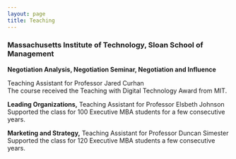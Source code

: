 ```yaml
---
layout: page
title: Teaching
---
```



### Massachusetts Institute of Technology, Sloan School of Management

__Negotiation Analysis, Negotiation Seminar, Negotiation and Influence__<br>
<p>Teaching Assistant for Professor Jared Curhan<br>
The course received the Teaching with Digital Technology Award from MIT.</p>

<p><b> Leading Organizations,</b> Teaching Assistant for Professor Elsbeth Johnson <br>
Supported the class for 100 Executive MBA students for a few consecutive years.</p>

<p><b> Marketing and Strategy,</b> Teaching Assistant for Professor Duncan Simester <br>
Supported the class for 120 Executive MBA students a few consecutive years.</p>

